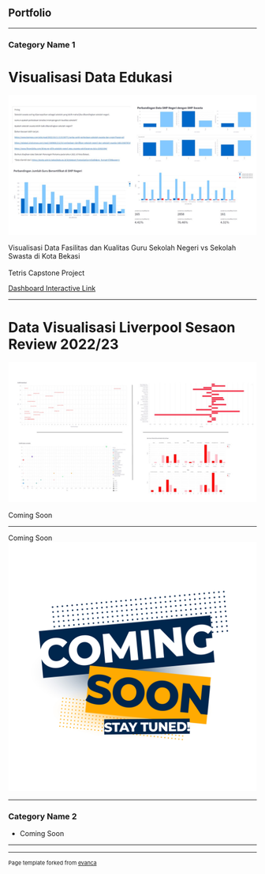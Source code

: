 ## Portfolio

---

### Category Name 1 

# Visualisasi Data Edukasi
<img src="https://github.com/syahruaru/syahruaru.github.io/blob/master/images/project1.jpg?raw=true"/>

  Visualisasi Data Fasilitas dan Kualitas Guru Sekolah Negeri vs Sekolah Swasta di Kota Bekasi
  <br><br>
  Tetris Capstone Project 
  
   <a href="https://syahruaru-capstone-project-edu-capstone-project-edu-nnsc05.streamlit.app/">Dashboard Interactive Link </a> 
   
---
# Data Visualisasi Liverpool Sesaon Review 2022/23
<img src="https://github.com/syahruaru/syahruaru.github.io/blob/master/images/project2.jpg?raw=true"/>

Coming Soon

---
Coming Soon
<img src="https://github.com/syahruaru/syahruaru.github.io/blob/master/images/Updated%20Soon.jpg?raw=true"/>

---


### Category Name 2

- Coming Soon

---




---
<p style="font-size:11px">Page template forked from <a href="https://github.com/evanca/quick-portfolio">evanca</a></p>
<!-- Remove above link if you don't want to attibute -->
